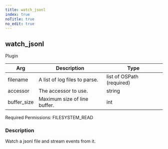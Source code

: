 ```yaml
---
title: watch_jsonl
index: true
noTitle: true
no_edit: true
---
```




<div class="vql_item"></div>


## watch_jsonl
<span class='vql_type label label-warning pull-right page-header'>Plugin</span>



<div class="vqlargs"></div>

Arg | Description | Type
----|-------------|-----
filename|A list of log files to parse.|list of OSPath (required)
accessor|The accessor to use.|string
buffer_size|Maximum size of line buffer.|int

Required Permissions: 
<span class="linkcolour label label-success">FILESYSTEM_READ</span>

### Description

Watch a jsonl file and stream events from it.

